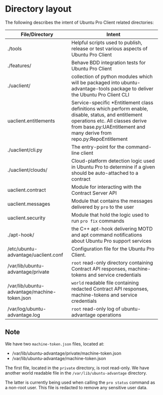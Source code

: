 # Directory layout

The following describes the intent of Ubuntu Pro Client related directories:

| File/Directory | Intent |
| -------- | -------- |
| ./tools | Helpful scripts used to publish, release or test various aspects of Ubuntu Pro Client |
| ./features/ | Behave BDD integration tests for Ubuntu Pro Client
| ./uaclient/ | collection of python modules which will be packaged into ubuntu-advantage-tools package to deliver the Ubuntu Pro Client CLI |
| uaclient.entitlements | Service-specific \*Entitlement class definitions which perform enable, disable, status, and entitlement operations etc. All classes derive from base.py:UAEntitlement and many derive from repo.py:RepoEntitlement |
| ./uaclient/cli.py | The entry-point for the command-line client
| ./uaclient/clouds/ | Cloud-platform detection logic used in Ubuntu Pro to determine if a given should be auto-attached to a contract |
| uaclient.contract | Module for interacting with the Contract Server API |
| uaclient.messages | Module that contains the messages delivered by `pro` to the user |
| uaclient.security | Module that hold the logic used to run `pro fix` commands |
| ./apt-hook/ | the C++ apt-hook delivering MOTD and apt command notifications about Ubuntu Pro support services |
| /etc/ubuntu-advantage/uaclient.conf | Configuration file for the Ubuntu Pro Client.|
| /var/lib/ubuntu-advantage/private | `root` read-only directory containing Contract API responses, machine-tokens and service credentials |
| /var/lib/ubuntu-advantage/machine-token.json | `world` readable file containing redacted Contract API responses, machine-tokens and service credentials |
| /var/log/ubuntu-advantage.log | `root` read-only log of ubuntu-advantage operations |

## Note

We have two `machine-token.json` files, located at:
- /var/lib/ubuntu-advantage/private/machine-token.json
- /var/lib/ubuntu-advantage/machine-token.json

The first file, located in the `private` directory, is root read-only. We have another world readable file in the `/var/lib/ubuntu-advantage` directory.

The latter is currently being used when calling the `pro status` command as a non-root user. This file is redacted to remove any sensitive user data.
